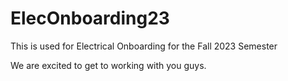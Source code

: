 # ElecOnboarding23
This is used for Electrical Onboarding for the Fall 2023 Semester

We are excited to get to working with you guys.
